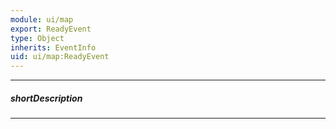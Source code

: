 ```yaml
---
module: ui/map
export: ReadyEvent
type: Object
inherits: EventInfo
uid: ui/map:ReadyEvent
---
```

---
##### shortDescription
<!-- Description goes here -->

---
<!-- Description goes here -->
